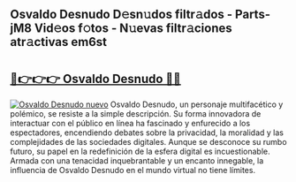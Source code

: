 ## Osvaldo Desnudo D𝚎sn𝚞dos filtr𝚊dos - Parts-jM8 Vid𝚎os f𝚘tos - N𝚞evas filtr𝚊ciones atr𝚊ctivas em6st

# <h2><a href="http://mb97y8.tromn.icu/?c=Osvaldo+Desnudo">🔗👉👉👉 Osvaldo Desnudo 🔗🔗</a></h2>

[![Osvaldo Desnudo nuevo](https://i.imgur.com/pEAQMta.gif)](http://mb97y8.tromn.icu/?c=Osvaldo+Desnudo)
Osvaldo Desnudo, un personaje multifacético y polémico, se resiste a la simple descripción. Su forma innovadora de interactuar con el público en línea ha fascinado y enfurecido a los espectadores, encendiendo debates sobre la privacidad, la moralidad y las complejidades de las sociedades digitales. Aunque se desconoce su rumbo futuro, su papel en la redefinición de la esfera digital es incuestionable. Armada con una tenacidad inquebrantable y un encanto innegable, la influencia de Osvaldo Desnudo en el mundo virtual no tiene límites.
